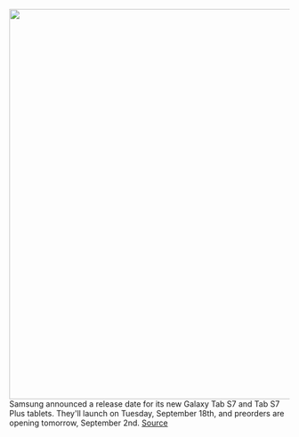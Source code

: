 <img src='https://cdn.vox-cdn.com/thumbor/738iYo26yNo0YP5rJ-khkvROxwo=/0x0:2040x1360/1200x800/filters:focal(857x517:1183x843)/cdn.vox-cdn.com/uploads/chorus_image/image/67325622/bfarsace_200803_4124_0015.0.jpg' width='700px' /><br/>
Samsung announced a release date for its new Galaxy Tab S7 and Tab S7 Plus tablets. They'll launch on Tuesday, September 18th, and preorders are opening tomorrow, September 2nd.
<a href='https://www.theverge.com/2020/9/1/21408972/samsung-galaxy-tab-s7-plus-android-wifi-5g-preorder-release-date-price'> Source <a/>